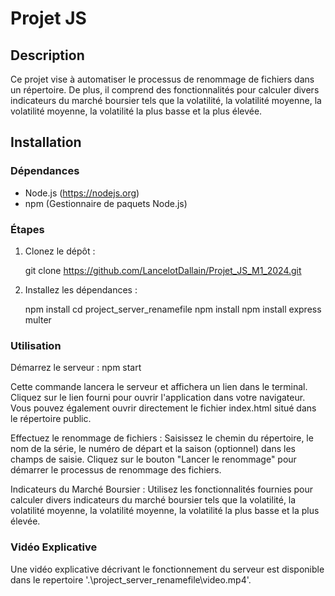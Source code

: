 # Projet JS

## Description
Ce projet vise à automatiser le processus de renommage de fichiers dans un répertoire. De plus, il comprend des fonctionnalités pour calculer divers indicateurs du marché boursier tels que la volatilité, la volatilité moyenne, la volatilité moyenne, la volatilité la plus basse et la plus élevée.

## Installation

### Dépendances
- Node.js (https://nodejs.org)
- npm (Gestionnaire de paquets Node.js)

### Étapes
1. Clonez le dépôt :

   git clone https://github.com/LancelotDallain/Projet_JS_M1_2024.git


2. Installez les dépendances :

    npm install
    cd project_server_renamefile
    npm install
    npm install express multer


### Utilisation

Démarrez le serveur :
    npm start

Cette commande lancera le serveur et affichera un lien dans le terminal. Cliquez sur le lien fourni pour ouvrir l'application dans votre navigateur. Vous pouvez également ouvrir directement le fichier index.html situé dans le répertoire public.

Effectuez le renommage de fichiers :
    Saisissez le chemin du répertoire, le nom de la série, le numéro de départ et la saison (optionnel) dans les champs de saisie.
    Cliquez sur le bouton "Lancer le renommage" pour démarrer le processus de renommage des fichiers.

Indicateurs du Marché Boursier :
    Utilisez les fonctionnalités fournies pour calculer divers indicateurs du marché boursier tels que la volatilité, la volatilité moyenne, la volatilité moyenne, la volatilité la plus basse et la plus élevée.

### Vidéo Explicative

Une vidéo explicative décrivant le fonctionnement du serveur est disponible dans le repertoire '.\project_server_renamefile\video.mp4'.
